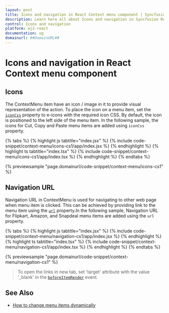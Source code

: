 ```yaml
---
layout: post
title: Icons and navigation in React Context menu component | Syncfusion
description: Learn here all about Icons and navigation in Syncfusion React Context menu component of Syncfusion Essential JS 2 and more.
control: Icons and navigation 
platform: ej2-react
documentation: ug
domainurl: ##DomainURL##
---
```


# Icons and navigation in React Context menu component

## Icons

The ContextMenu item have an icon / image in it to provide visual representation of the action. To place the icon on a menu item, set the [`iconCss`](https://ej2.syncfusion.com/react/documentation/api/context-menu/menuItemModel/#iconcss) property to e-icons with the required icon CSS. By default, the icon is positioned to the left side of the menu item. In the following sample, the icons for Cut, Copy and Paste menu items are added using `iconCss` property.

{% tabs %}
{% highlight js tabtitle="index.jsx" %}
{% include code-snippet/context-menu/icons-cs1/app/index.jsx %}
{% endhighlight %}
{% highlight ts tabtitle="index.tsx" %}
{% include code-snippet/context-menu/icons-cs1/app/index.tsx %}
{% endhighlight %}
{% endtabs %}

 {% previewsample "page.domainurl/code-snippet/context-menu/icons-cs1" %}

## Navigation URL

Navigation URL in ContextMenu is used for navigating to other web page when menu item is clicked. This can be achieved by providing link to the menu item using the [`url`](https://ej2.syncfusion.com/react/documentation/api/context-menu/menuItemModel/#url) property.In the following sample, Navigation URL for Flipkart, Amazon, and Snapdeal menu items are added using the `url` property.

{% tabs %}
{% highlight js tabtitle="index.jsx" %}
{% include code-snippet/context-menu/navigation-cs1/app/index.jsx %}
{% endhighlight %}
{% highlight ts tabtitle="index.tsx" %}
{% include code-snippet/context-menu/navigation-cs1/app/index.tsx %}
{% endhighlight %}
{% endtabs %}

 {% previewsample "page.domainurl/code-snippet/context-menu/navigation-cs1" %}

> To open the links in new tab, set 'target' attribute with the value '_blank' in the
[`beforeItemRender`](https://ej2.syncfusion.com/react/documentation/api/context-menu/#beforeitemrender) event.

## See Also

* [How to change menu items dynamically](./how-to/change-menu-items-dynamically)
